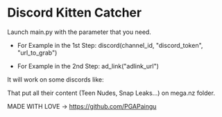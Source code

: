 # Discord Kitten Catcher

Launch main.py with the parameter that you need.

- For Example in the 1st Step:
discord(channel_id, "discord_token", "url_to_grab")

- For Example in the 2nd Step:
ad_link("adlink_url")

It will work on some discords like:

That put all their content (Teen Nudes, Snap Leaks...) on mega.nz folder.

MADE WITH LOVE -> https://github.com/PGAPaingu
